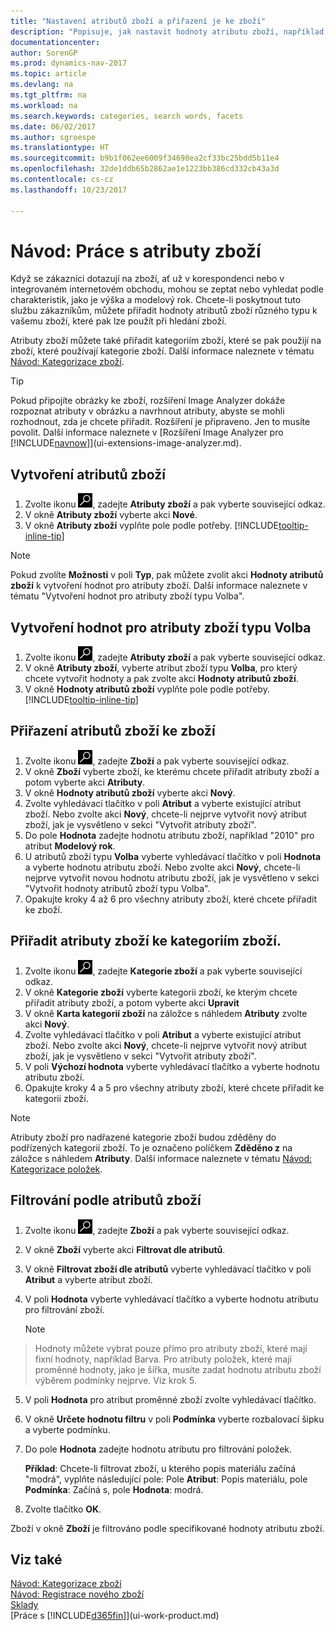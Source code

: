 ```yaml
---
title: "Nastavení atributů zboží a přiřazení je ke zboží"
description: "Popisuje, jak nastavit hodnoty atributu zboží, například, které lze použít jako vyhledávací slova, a přiřadit je ke zboží a kategoriím zboží."
documentationcenter: 
author: SorenGP
ms.prod: dynamics-nav-2017
ms.topic: article
ms.devlang: na
ms.tgt_pltfrm: na
ms.workload: na
ms.search.keywords: categories, search words, facets
ms.date: 06/02/2017
ms.author: sgroespe
ms.translationtype: HT
ms.sourcegitcommit: b9b1f062ee6009f34698ea2cf33bc25bdd5b11e4
ms.openlocfilehash: 32de1ddb65b2862ae1e1223bb386cd332cb43a3d
ms.contentlocale: cs-cz
ms.lasthandoff: 10/23/2017

---
```

# <a name="how-to-work-with-item-attributes"></a>Návod: Práce s atributy zboží
Když se zákazníci dotazují na zboží, ať už v korespondenci nebo v integrovaném internetovém obchodu, mohou se zeptat nebo vyhledat podle charakteristik, jako je výška a modelový rok. Chcete-li poskytnout tuto službu zákazníkům, můžete přiřadit hodnoty atributů zboží různého typu k vašemu zboží, které pak lze použít při hledání zboží.

Atributy zboží můžete také přiřadit kategoriím zboží, které se pak použijí na zboží, které používají kategorie zboží. Další informace naleznete v tématu [Návod: Kategorizace zboží](inventory-how-categorize-items.md).

> [!Tip]  
> Pokud připojíte obrázky ke zboží, rozšíření Image Analyzer dokáže rozpoznat atributy v obrázku a navrhnout atributy, abyste se mohli rozhodnout, zda je chcete přiřadit. Rozšíření je připraveno. Jen to musíte povolit. Další informace naleznete v [Rozšíření Image Analyzer pro [!INCLUDE[navnow](includes/navnow_md.md)]](ui-extensions-image-analyzer.md). 

## <a name="to-create-item-attributes"></a>Vytvoření atributů zboží
1. Zvolte ikonu ![Vyhledat stránku nebo sestavu](media/ui-search/search_small.png "Ikona Vyhledat stránku nebo sestavu"), zadejte **Atributy zboží** a pak vyberte související odkaz.
2. V okně **Atributy zboží** vyberte akci **Nové**.
3. V okně **Atributy zboží** vyplňte pole podle potřeby. [!INCLUDE[tooltip-inline-tip](includes/tooltip-inline-tip_md.md)]

> [!NOTE]  
>   Pokud zvolíte **Možnosti** v poli **Typ**, pak můžete zvolit akci **Hodnoty atributů zboží** k vytvoření hodnot pro atributy zboží. Další informace naleznete v tématu "Vytvoření hodnot pro atributy zboží typu Volba".  

## <a name="to-create-values-for-item-attributes-of-type-option"></a>Vytvoření hodnot pro atributy zboží typu Volba
1. Zvolte ikonu ![Vyhledat stránku nebo sestavu](media/ui-search/search_small.png "Ikona Vyhledat stránku nebo sestavu"), zadejte **Atributy zboží** a pak vyberte související odkaz.
2. V okně **Atributy zboží**, vyberte atribut zboží typu **Volba**, pro který chcete vytvořit hodnoty a pak zvolte akci **Hodnoty atributů zboží**.
3. V okně **Hodnoty atributů zboží** vyplňte pole podle potřeby. [!INCLUDE[tooltip-inline-tip](includes/tooltip-inline-tip_md.md)]

## <a name="to-assign-item-attributes-to-items"></a>Přiřazení atributů zboží ke zboží
1. Zvolte ikonu ![Vyhledat stránku nebo sestavu](media/ui-search/search_small.png "Ikona Vyhledat stránku nebo sestavu"), zadejte **Zboží** a pak vyberte související odkaz.
2. V okně **Zboží** vyberte zboží, ke kterému chcete přiřadit atributy zboží a potom vyberte akci **Atributy**.
3. V okně **Hodnoty atributů zboží** vyberte akci **Nový**.
4. Zvolte vyhledávací tlačítko v poli **Atribut** a vyberte existující atribut zboží. Nebo zvolte akci **Nový**, chcete-li nejprve vytvořit nový atribut zboží, jak je vysvětleno v sekci "Vytvořit atributy zboží".
5. Do pole **Hodnota** zadejte hodnotu atributu zboží, například "2010" pro atribut **Modelový rok**.
6. U atributů zboží typu **Volba** vyberte vyhledávací tlačítko v poli **Hodnota** a vyberte hodnotu atributu zboží. Nebo zvolte akci **Nový**, chcete-li nejprve vytvořit novou hodnotu atributu zboží, jak je vysvětleno v sekci "Vytvořit hodnoty atributů zboží typu Volba".
7. Opakujte kroky 4 až 6 pro všechny atributy zboží, které chcete přiřadit ke zboží.

## <a name="to-assign-item-attributes-to-item-categories"></a>Přiřadit atributy zboží ke kategoriím zboží.
1. Zvolte ikonu ![Vyhledat stránku nebo sestavu](media/ui-search/search_small.png "Ikona Vyhledat stránku nebo sestavu"), zadejte **Kategorie zboží** a pak vyberte související odkaz.
2. V okně **Kategorie zboží** vyberte kategorii zboží, ke kterým chcete přiřadit atributy zboží, a potom vyberte akci **Upravit**
3. V okně **Karta kategorií zboží** na záložce s náhledem **Atributy** zvolte akci **Nový**.
4. Zvolte vyhledávací tlačítko v poli **Atribut** a vyberte existující atribut zboží. Nebo zvolte akci **Nový**, chcete-li nejprve vytvořit nový atribut zboží, jak je vysvětleno v sekci "Vytvořit atributy zboží".
5. V poli **Výchozí hodnota** vyberte vyhledávací tlačítko a vyberte hodnotu atributu zboží.
6. Opakujte kroky 4 a 5 pro všechny atributy zboží, které chcete přiřadit ke kategorii zboží.

> [!NOTE]  
>   Atributy zboží pro nadřazené kategorie zboží budou zděděny do podřízených kategorií zboží. To je označeno políčkem **Zděděno z** na záložce s náhledem **Atributy**. Další informace naleznete v tématu [Návod: Kategorizace položek](inventory-how-categorize-items.md).

## <a name="to-filter-by-item-attributes"></a>Filtrování podle atributů zboží
1. Zvolte ikonu ![Vyhledat stránku nebo sestavu](media/ui-search/search_small.png "Ikona Vyhledat stránku nebo sestavu"), zadejte **Zboží** a pak vyberte související odkaz.
2. V okně **Zboží** vyberte akci **Filtrovat dle atributů**.
3. V okně **Filtrovat zboží dle atributů** vyberte vyhledávací tlačítko v poli **Atribut** a vyberte atribut zboží.
4. V poli **Hodnota** vyberte vyhledávací tlačítko a vyberte hodnotu atributu pro filtrování zboží.

    > [!NOTE]  
>   Hodnoty můžete vybrat pouze přímo pro atributy zboží, které mají fixní hodnoty, například Barva. Pro atributy položek, které mají proměnné hodnoty, jako je šířka, musíte zadat hodnotu atributu zboží výběrem podmínky nejprve. Viz krok 5.
5. V poli **Hodnota** pro atribut proměnné zboží zvolte vyhledávací tlačítko.
6. V okně **Určete hodnotu filtru** v poli **Podmínka** vyberte rozbalovací šipku a vyberte podmínku.
7. Do pole **Hodnota** zadejte hodnotu atributu pro filtrování položek.

    **Příklad**: Chcete-li filtrovat zboží, u kterého popis materiálu začíná "modrá", vyplňte následující pole: Pole **Atribut**: Popis materiálu, pole **Podmínka**: Začíná s, pole **Hodnota**: modrá.
8. Zvolte tlačítko **OK**.   

Zboží v okně **Zboží** je filtrováno podle specifikované hodnoty atributu zboží.

## <a name="see-also"></a>Viz také
[Návod: Kategorizace zboží](inventory-how-categorize-items.md)    
[Návod: Registrace nového zboží](inventory-how-register-new-items.md)  
[Sklady](inventory-manage-inventory.md)  
[Práce s [!INCLUDE[d365fin](includes/d365fin_md.md)]](ui-work-product.md)

